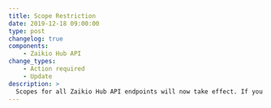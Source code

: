 ```yaml
---
title: Scope Restriction
date: 2019-12-18 09:00:00
type: post
changelog: true
components:
    - Zaikio Hub API
change_types:
    - Action required
    - Update
description: >
  Scopes for all Zaikio Hub API endpoints will now take effect. If you don't send the right scopes yet, please check the [Zaikio Hub API Reference](/api/directory/). You find a list of scopes and bearers that are required for each endpoint.
---
```

